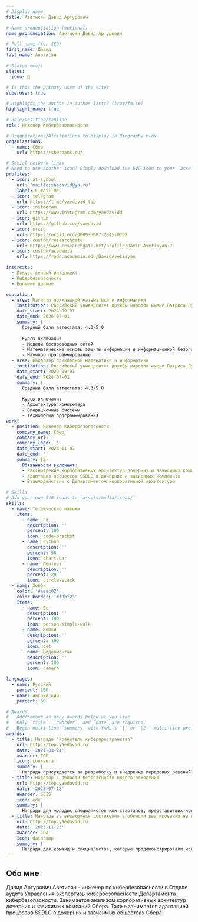 ```yaml
---
# Display name
title: Аветисян Давид Артурович

# Name pronunciation (optional)
name_pronunciation: Аветисян Давид Артурович

# Full name (for SEO)
first_name: Давид
last_name: Аветисян

# Status emoji
status:
  icon: 💚

# Is this the primary user of the site?
superuser: true

# Highlight the author in author lists? (true/false)
highlight_name: true

# Role/position/tagline
role: Инженер Кибербезопасности

# Organizations/Affiliations to display in Biography blox
organizations:
  - name: Сбер
    url: https://sberbank.ru/

# Social network links
# Need to use another icon? Simply download the SVG icon to your `assets/media/icons/` folder.
profiles:
  - icon: at-symbol
    url: 'mailto:yaedavid@ya.ru'
    label: E-mail Me
  - icon: telegram
    url: https://t.me/yaedavid_top
  - icon: instagram
    url: https://www.instagram.com/yaedavidd
  - icon: github
    url: https://github.com/yaedavid
  - icon: orcid
    url: https://orcid.org/0009-0007-2345-029X
  - icon: custom/researchgate
    url: https://www.researchgate.net/profile/David-Avetisyan-2
  - icon: custom/academia
    url: https://rudn.academia.edu/DavidAvetisyan

interests:
  - Искусственный интеллект
  - Кибербезопасность
  - Большие данные

education:
  - area: Магистр прикладной математики и информатики
    institution: Российский университет дружбы народов имени Патриса Лумумбы
    date_start: 2024-09-01
    date_end: 2026-07-01
    summary: |
      Средний балл аттестата: 4.3/5.0
      
      Курсы включали:
      - Модели беспроводных сетей
      - Математические основы защиты информации и информационной безопасности
      - Научное программирование
  - area: Бакалавр прикладной математики и информатики
    institution: Российский университет дружбы народов имени Патриса Лумумбы
    date_start: 2020-09-01
    date_end: 2024-07-01
    summary: |
      Средний балл аттестата: 4.3/5.0
      
      Курсы включали:
      - Архитектура компьютера
      - Операционные системы
      - Технологии программирования
work:
  - position: Инженер Кибербезопасности
    company_name: Сбер
    company_url: ''
    company_logo: ''
    date_start: 2023-11-07
    date_end: ''
    summary: |2-
      Обязанности включают:
      - Рассмотрение корпоративных архитектур дочерних и зависимых компаний
      - Адаптация процессов SSDLC в дочерних и зависимых компаниях
      - Взаимодействие с Департаментом корпоративной архитектуры

# Skills
# Add your own SVG icons to `assets/media/icons/`
skills:
  - name: Технические навыки
    items:
      - name: C#
        description: ''
        percent: 100
        icon: code-bracket
      - name: Python
        description: ''
        percent: 50
        icon: chart-bar
      - name: Пентест
        description: ''
        percent: 20
        icon: circle-stack
  - name: Хобби
    color: '#eeac02'
    color_border: '#f0bf23'
    items:
      - name: Бег
        description: ''
        percent: 100
        icon: person-simple-walk
      - name: Кошки
        description: ''
        percent: 100
        icon: cat
      - name: Видеомонтаж
        description: ''
        percent: 100
        icon: camera

languages:
  - name: Русский
    percent: 100
  - name: Английский
    percent: 50

# Awards.
#   Add/remove as many awards below as you like.
#   Only `title`, `awarder`, and `date` are required.
#   Begin multi-line `summary` with YAML's `|` or `|2-` multi-line prefix and indent 2 spaces below.
awards:
  - title: Награда "Хранитель киберпространства"
    url: http://top.yaedavid.ru
    date: '2021-03-21'
    awarder: ICF
    icon: coursera
    summary: |
      Награда присуждается за разработку и внедрение передовых решений в области защиты данных и систем от кибератак. Присуждается профессионалам и командам, чьи технологии и подходы позволили значительно снизить риск взлома и утечки данных.
  - title: Новатор в области безопасности нового поколения
    url: http://top.yaedavid.ru
    date: '2022-07-18'
    awarder: GCIS
    icon: edx
    summary: |
      Награда для молодых специалистов или стартапов, представивших новаторские идеи или проекты в области кибербезопасности. Присуждается за инновационные решения, основанные на искусственном интеллекте, машинном обучении или квантовых технологиях для защиты информации.
  - title: Награда за выдающиеся достижения в области реагирования на инциденты
    url: http://top.yaedavid.ru
    date: '2023-11-23'
    awarder: CDA
    icon: datacamp
    summary: |
      Награда для команд и специалистов, которые продемонстрировали исключительные навыки реагирования на крупные нарушения безопасности и успешно справились с угрозами, минимизировав последствия атак.
---
```


## Обо мне

Давид Артурович Аветисян - инженер по кибербезопасности в Отделе аудита Управления экспертизы кибербезопасности Департамента кибербезопасности. Занимается анализом корпоративных архитектур дочерних и зависимых компаний Сбера. Также занимается адаптацией процессов SSDLC в дочерних и зависимых обществах Сбера.
